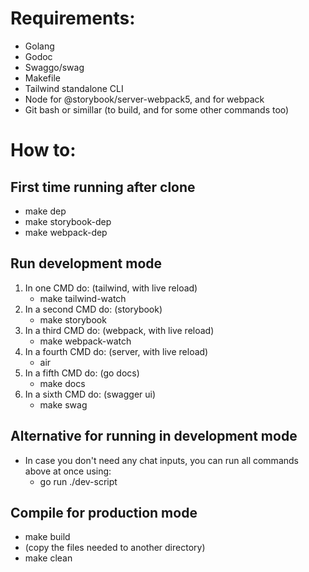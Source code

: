 # Requirements:
- Golang
- Godoc
- Swaggo/swag
- Makefile
- Tailwind standalone CLI
- Node for @storybook/server-webpack5, and for webpack
- Git bash or simillar (to build, and for some other commands too)

# How to:
## First time running after clone
<ul>
  <li>make dep</li>
  <li>make storybook-dep</li>
  <li>make webpack-dep</li>
</ul>

## Run development mode
<ol type="1">
  <li>
    In one CMD do: (tailwind, with live reload)
    <ul>
      <li>make tailwind-watch</li>
    </ul>
  </li>

  <li>
    In a second CMD do: (storybook)
    <ul>
      <li>make storybook</li>
    </ul>
  </li>

  <li>
    In a third CMD do: (webpack, with live reload)
    <ul>
      <li>make webpack-watch</li>
    </ul>
  </li>

  <li>
    In a fourth CMD do: (server, with live reload)
    <ul>
      <li>air</li>
    </ul>
  </li>

  <li>
    In a fifth CMD do: (go docs)
    <ul>
      <li>make docs</li>
    </ul>
  </li>

  <li>
    In a sixth CMD do: (swagger ui)
    <ul>
      <li>make swag</li>
    </ul>
  </li>
</ol>

## Alternative for running in development mode
<ul>
  <li>
    In case you don't need any chat inputs, you can run all commands above at once using:
    <ul>
      <li>go run ./dev-script</li>
    </ul>
  </li>
</ul>

## Compile for production mode
<ul>
  <li>make build</li>
  <li>(copy the files needed to another directory)</li>
  <li>make clean</li>
</ul>